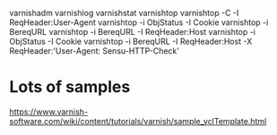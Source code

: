varnishadm
varnishlog
varnishstat
varnishtop
varnishtop -C -I ReqHeader:User-Agent
varnishtop -i ObjStatus -I Cookie
varnishtop -i BereqURL
varnishtop -i BereqURL -I ReqHeader:Host
varnishtop -i ObjStatus -I Cookie
varnishtop -i BereqURL -I ReqHeader:Host -X ReqHeader:'User-Agent: Sensu-HTTP-Check'

# Lots of samples
https://www.varnish-software.com/wiki/content/tutorials/varnish/sample_vclTemplate.html
